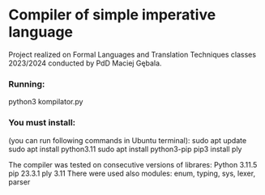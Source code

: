 <h1>Compiler of simple imperative language</h1>
Project realized on Formal Languages and Translation Techniques 
classes 2023/2024 conducted by PdD Maciej Gębala.

<h3>Running:</h3>
python3 kompilator.py <name of source file> <name of output file>

<h3>You must install:</h3>
(you can run following commands in Ubuntu terminal):
sudo apt update
sudo apt install python3.11
sudo apt install python3-pip
pip3 install ply

The compiler was tested on consecutive versions of librares:
Python 3.11.5
pip 23.3.1
ply 3.11
There were used also modules:
enum, typing, sys, lexer, parser



